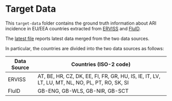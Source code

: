 # Target Data
This `target-data` folder contains the ground truth information about ARI incidence in EU/EEA countries extracted from [ERVISS](https://erviss.org/) and [FluID](https://www.who.int/teams/global-influenza-programme/surveillance-and-monitoring/fluid). 

The [latest file](https://github.com/european-modelling-hubs/ari-forecast-hub/blob/main/target-data/latest-ARI_incidence.csv) reports latest data merged from the two data sources.

In particular, the countries are divided into the two data sources as follows:

| Data Source | Countries (ISO-2 code) |
| -------- | -------- |
| ERVISS | AT, BE, HR, CZ, DK, EE, FI, FR, GR, HU, IS, IE, IT, LV, LT, LU, MT, NL, NO, PL, PT, RO, SK, SI|
| FluID | GB-ENG, GB-WLS, GB-NIR, GB-SCT |
